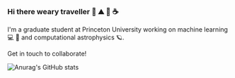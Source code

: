 ### Hi there weary traveller 🌲 ⛰️ 🌙 ☕

I'm a graduate student at Princeton University working on machine learning 💻 🤖 and computational astrophysics 🪐.      

Get in touch to collaborate!

![Anurag's GitHub stats](https://github-readme-stats.vercel.app/api?username=sampsonML&show_icons=true&theme=vision_friendly_dark&rank_icon=percentile)

<!--
**SampsonML/SampsonML** is a ✨ _special_ ✨ repository because its `README.md` (this file) appears on your GitHub profile.

Here are some ideas to get you started:

- 🔭 I’m currently working on ...
- 🌱 I’m currently learning ...
- 👯 I’m looking to collaborate on ...
- 🤔 I’m looking for help with ...
- 💬 Ask me about ...
- 📫 How to reach me: ...
- 😄 Pronouns: ...
- ⚡ Fun fact: ...
-->
